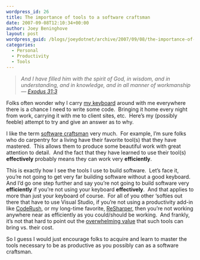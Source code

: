 ```yaml
---
wordpress_id: 26
title: The importance of tools to a software craftsman
date: 2007-09-08T12:10:34+00:00
author: Joey Beninghove
layout: post
wordpress_guid: /blogs/joeydotnet/archive/2007/09/08/the-importance-of-tools-to-a-software-craftsman.aspx
categories:
  - Personal
  - Productivity
  - Tools
---
```

> _And I have filled him with the spirit of God, in wisdom, and in understanding, and in knowledge, and in all manner of workmanship &#8212; [Exodus 31:3](http://www.blueletterbible.org/kjv/Exd/Exd031.html#3)_

Folks often wonder why I carry [my keyboard](http://joeydotnet.com/blog/archive/2007/04/26/Some-mouseless-computing-tipstools.aspx) around with me everywhere there is a chance I need to write some code.&nbsp; Bringing it home every night from work, carrying it with me to client sites, etc.&nbsp; Here&#8217;s my (possibly feeble)&nbsp;attempt to try and give an answer as to why.

I like the term [software craftsman](http://codebetter.com/blogs/jeremy.miller/archive/2007/09/02/what-would-you-say-you-do-here.aspx) very much.&nbsp; For example, I&#8217;m sure folks who do carpentry for a living have their favorite tool(s) that they have mastered.&nbsp; This allows them to produce some beautiful work with great attention to detail.&nbsp; And the fact that they have&nbsp;learned to use&nbsp;their tool(s) **effectively**&nbsp;probably means they can work very **efficiently**.

This is exactly how I see the tools I use to build software.&nbsp; Let&#8217;s face it, you&#8217;re not going to get very far building software without a good keyboard.&nbsp; And I&#8217;d go one step further and say you&#8217;re not going to build software very **efficiently** if you&#8217;re not using your keyboard **effectively**.&nbsp; And that applies to more than just your keyboard of course.&nbsp; For all of you other &#8216;softies out there that have to use Visual Studio, if you&#8217;re not using&nbsp;a productivity add-in like [CodeRush](http://www.devexpress.com/Products/NET/IDETools/CodeRush/Index.xml), or my long-time favorite, [ReSharper](http://www.jetbrains.com/resharper/), then you&#8217;re not working anywhere near as efficiently as&nbsp;you could/should be working.&nbsp; And frankly, it&#8217;s not that hard to point out the [overwhelming value](http://blog.eleutian.com/2007/02/10/TheImportanceOfDevelopmentTools.aspx) that such tools can bring vs. their cost.

So I guess I would just encourage folks to acquire and learn to master the tools necessary to be as productive as you possibly can as a software craftsman.&nbsp;